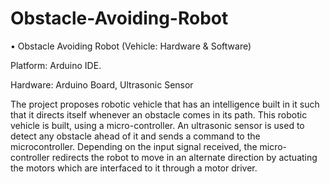 # Obstacle-Avoiding-Robot

•	Obstacle Avoiding Robot (Vehicle: Hardware & Software)

Platform: 	 Arduino IDE.

Hardware: 	 Arduino Board, Ultrasonic Sensor

  The project proposes robotic vehicle that has an intelligence built in it such that it directs itself whenever an obstacle comes in its path. This robotic vehicle is built, using a micro-controller. An ultrasonic sensor is used to detect any obstacle ahead of it and sends a command to the microcontroller. Depending on the input signal received, the micro-controller redirects the robot to move in an alternate direction by actuating the motors which are interfaced to it through a motor driver.
